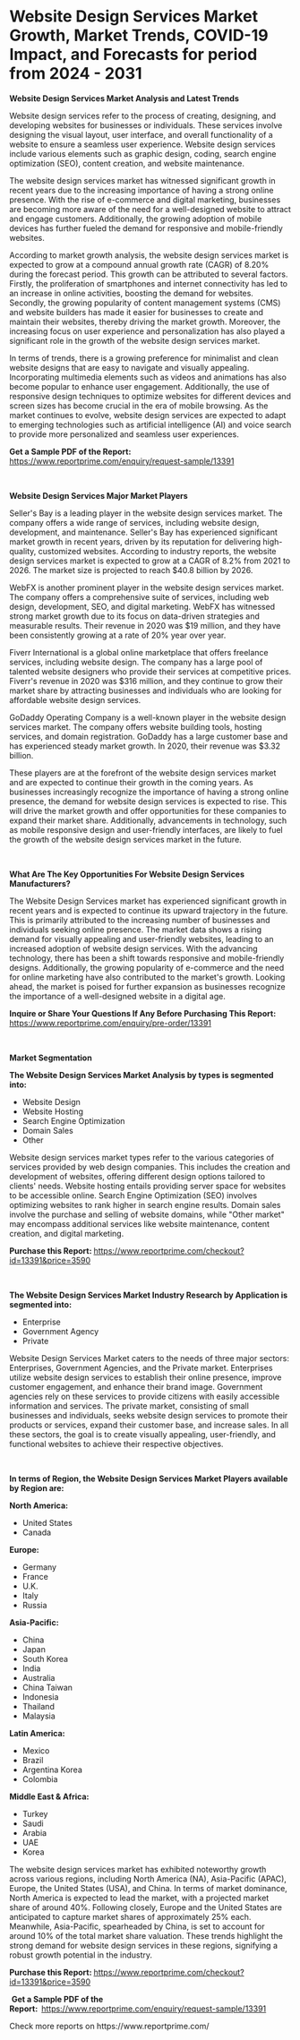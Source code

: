 <p><h1>Website Design Services Market Growth, Market Trends, COVID-19 Impact, and Forecasts for period from 2024 - 2031</h1></p><p><strong>Website Design Services Market Analysis and Latest Trends</strong></p>
<p><p>Website design services refer to the process of creating, designing, and developing websites for businesses or individuals. These services involve designing the visual layout, user interface, and overall functionality of a website to ensure a seamless user experience. Website design services include various elements such as graphic design, coding, search engine optimization (SEO), content creation, and website maintenance.</p><p>The website design services market has witnessed significant growth in recent years due to the increasing importance of having a strong online presence. With the rise of e-commerce and digital marketing, businesses are becoming more aware of the need for a well-designed website to attract and engage customers. Additionally, the growing adoption of mobile devices has further fueled the demand for responsive and mobile-friendly websites.</p><p>According to market growth analysis, the website design services market is expected to grow at a compound annual growth rate (CAGR) of 8.20% during the forecast period. This growth can be attributed to several factors. Firstly, the proliferation of smartphones and internet connectivity has led to an increase in online activities, boosting the demand for websites. Secondly, the growing popularity of content management systems (CMS) and website builders has made it easier for businesses to create and maintain their websites, thereby driving the market growth. Moreover, the increasing focus on user experience and personalization has also played a significant role in the growth of the website design services market.</p><p>In terms of trends, there is a growing preference for minimalist and clean website designs that are easy to navigate and visually appealing. Incorporating multimedia elements such as videos and animations has also become popular to enhance user engagement. Additionally, the use of responsive design techniques to optimize websites for different devices and screen sizes has become crucial in the era of mobile browsing. As the market continues to evolve, website design services are expected to adapt to emerging technologies such as artificial intelligence (AI) and voice search to provide more personalized and seamless user experiences.</p></p>
<p><strong>Get a Sample PDF of the Report:&nbsp;</strong> <a href="https://www.reportprime.com/enquiry/request-sample/13391">https://www.reportprime.com/enquiry/request-sample/13391</a></p>
<p>&nbsp;</p>
<p><strong>Website Design Services Major Market Players</strong></p>
<p><p>Seller's Bay is a leading player in the website design services market. The company offers a wide range of services, including website design, development, and maintenance. Seller's Bay has experienced significant market growth in recent years, driven by its reputation for delivering high-quality, customized websites. According to industry reports, the website design services market is expected to grow at a CAGR of 8.2% from 2021 to 2026. The market size is projected to reach $40.8 billion by 2026.</p><p>WebFX is another prominent player in the website design services market. The company offers a comprehensive suite of services, including web design, development, SEO, and digital marketing. WebFX has witnessed strong market growth due to its focus on data-driven strategies and measurable results. Their revenue in 2020 was $19 million, and they have been consistently growing at a rate of 20% year over year.</p><p>Fiverr International is a global online marketplace that offers freelance services, including website design. The company has a large pool of talented website designers who provide their services at competitive prices. Fiverr's revenue in 2020 was $316 million, and they continue to grow their market share by attracting businesses and individuals who are looking for affordable website design services.</p><p>GoDaddy Operating Company is a well-known player in the website design services market. The company offers website building tools, hosting services, and domain registration. GoDaddy has a large customer base and has experienced steady market growth. In 2020, their revenue was $3.32 billion.</p><p>These players are at the forefront of the website design services market and are expected to continue their growth in the coming years. As businesses increasingly recognize the importance of having a strong online presence, the demand for website design services is expected to rise. This will drive the market growth and offer opportunities for these companies to expand their market share. Additionally, advancements in technology, such as mobile responsive design and user-friendly interfaces, are likely to fuel the growth of the website design services market in the future.</p></p>
<p>&nbsp;</p>
<p><strong>What Are The Key Opportunities For Website Design Services Manufacturers?</strong></p>
<p><p>The Website Design Services market has experienced significant growth in recent years and is expected to continue its upward trajectory in the future. This is primarily attributed to the increasing number of businesses and individuals seeking online presence. The market data shows a rising demand for visually appealing and user-friendly websites, leading to an increased adoption of website design services. With the advancing technology, there has been a shift towards responsive and mobile-friendly designs. Additionally, the growing popularity of e-commerce and the need for online marketing have also contributed to the market's growth. Looking ahead, the market is poised for further expansion as businesses recognize the importance of a well-designed website in a digital age.</p></p>
<p><strong>Inquire or Share Your Questions If Any Before Purchasing This Report:</strong> <a href="https://www.reportprime.com/enquiry/pre-order/13391">https://www.reportprime.com/enquiry/pre-order/13391</a></p>
<p>&nbsp;</p>
<p><strong>Market Segmentation</strong></p>
<p><strong>The Website Design Services Market Analysis by types is segmented into:</strong></p>
<p><ul><li>Website Design</li><li>Website Hosting</li><li>Search Engine Optimization</li><li>Domain Sales</li><li>Other</li></ul></p>
<p><p>Website design services market types refer to the various categories of services provided by web design companies. This includes the creation and development of websites, offering different design options tailored to clients' needs. Website hosting entails providing server space for websites to be accessible online. Search Engine Optimization (SEO) involves optimizing websites to rank higher in search engine results. Domain sales involve the purchase and selling of website domains, while "Other market" may encompass additional services like website maintenance, content creation, and digital marketing.</p></p>
<p><strong>Purchase this Report:&nbsp;</strong><a href="https://www.reportprime.com/checkout?id=13391&price=3590">https://www.reportprime.com/checkout?id=13391&price=3590</a></p>
<p>&nbsp;</p>
<p><strong>The Website Design Services Market Industry Research by Application is segmented into:</strong></p>
<p><ul><li>Enterprise</li><li>Government Agency</li><li>Private</li></ul></p>
<p><p>Website Design Services Market caters to the needs of three major sectors: Enterprises, Government Agencies, and the Private market. Enterprises utilize website design services to establish their online presence, improve customer engagement, and enhance their brand image. Government agencies rely on these services to provide citizens with easily accessible information and services. The private market, consisting of small businesses and individuals, seeks website design services to promote their products or services, expand their customer base, and increase sales. In all these sectors, the goal is to create visually appealing, user-friendly, and functional websites to achieve their respective objectives.</p></p>
<p>&nbsp;</p>
<p><strong>In terms of Region, the Website Design Services Market Players available by Region are:</strong></p>
<p>
    <p> <strong> North America: </strong>
        <ul>
            <li>United States</li>
            <li>Canada</li>
        </ul>
        </p> 
    <p> <strong> Europe: </strong>
        <ul>
            <li>Germany</li>
            <li>France</li>
            <li>U.K.</li>
            <li>Italy</li>
            <li>Russia</li>
        </ul>
        </p> 
    <p> <strong> Asia-Pacific: </strong>
        <ul>
            <li>China</li>
            <li>Japan</li>
            <li>South Korea</li>
            <li>India</li>
            <li>Australia</li>
            <li>China Taiwan</li>
            <li>Indonesia</li>
            <li>Thailand</li>
            <li>Malaysia</li>
        </ul>
        </p> 
    <p> <strong> Latin America: </strong>
        <ul>
            <li>Mexico</li>
            <li>Brazil</li>
            <li>Argentina Korea</li>
            <li>Colombia</li>
        </ul>
        </p> 
    <p> <strong> Middle East & Africa: </strong>
        <ul>
            <li>Turkey</li>
            <li>Saudi</li>
            <li>Arabia</li>
            <li>UAE</li>
            <li>Korea</li>
        </ul>
    </p>
    </p>
<p><p>The website design services market has exhibited noteworthy growth across various regions, including North America (NA), Asia-Pacific (APAC), Europe, the United States (USA), and China. In terms of market dominance, North America is expected to lead the market, with a projected market share of around 40%. Following closely, Europe and the United States are anticipated to capture market shares of approximately 25% each. Meanwhile, Asia-Pacific, spearheaded by China, is set to account for around 10% of the total market share valuation. These trends highlight the strong demand for website design services in these regions, signifying a robust growth potential in the industry.</p></p>
<p><strong>Purchase this Report: </strong><a href="https://www.reportprime.com/checkout?id=13391&price=3590">https://www.reportprime.com/checkout?id=13391&price=3590</a></p>
<p>&nbsp;<strong>Get a Sample PDF of the Report:&nbsp;&nbsp;</strong><a href="https://www.reportprime.com/enquiry/request-sample/13391">https://www.reportprime.com/enquiry/request-sample/13391</a></p>
<p><strong></strong></p>
<p>Check more reports on https://www.reportprime.com/</p>